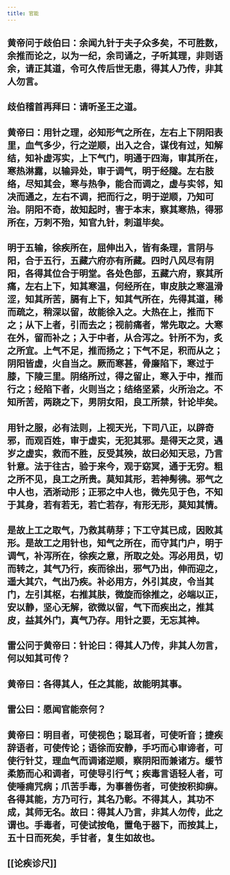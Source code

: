 ```yaml
---
title: 官能
---
```


## 黄帝问于歧伯曰：余闻九针于夫子众多矣，不可胜数，余推而论之，以为一纪，余司诵之，子听其理，非则语余，请正其道，令可久传后世无患，得其人乃传，非其人勿言。
## 歧伯稽首再拜曰：请听圣王之道。
## 黄帝曰：用针之理，必知形气之所在，左右上下阴阳表里，血气多少，行之逆顺，出入之合，谋伐有过，知解结，知补虚泻实，上下气门，明通于四海，审其所在，寒热淋露，以输异处，审于调气，明于经隧。左右肢络，尽知其会，寒与热争，能合而调之，虚与实邻，知决而通之，左右不调，把而行之，明于逆顺，乃知可治。阴阳不奇，故知起时，害于本末，察其寒热，得邪所在，万刺不殆，知官九针，刺道毕矣。
## 明于五输，徐疾所在，屈伸出入，皆有条理，言阴与阳，合于五行，五藏六府亦有所藏。四时八风尽有阴阳，各得其位合于明堂。各处色部，五藏六府，察其所痛，左右上下，知其寒温，何经所在，审皮肤之寒温滑涩，知其所苦，膈有上下，知其气所在，先得其道，稀而疏之，稍深以留，故能徐入之。大热在上，推而下之；从下上者，引而去之；视前痛者，常先取之。大寒在外，留而补之；入于中者，从合泻之。针所不为，炙之所宜。上气不足，推而扬之；下气不足，积而从之；阴阳皆虚，火自当之。厥而寒甚，骨廉陷下，寒过于膝，下陵三里。阴络所过，得之留止，寒入于中，推而行之；经陷下者，火则当之；结络坚紧，火所治之。不知所苦，两跷之下，男阴女阳，良工所禁，针论毕矣。
## 用针之服，必有法则，上视天光，下司八正，以辟奇邪，而观百姓，审于虚实，无犯其邪。是得天之灵，遇岁之虚实，救而不胜，反受其殃，故曰必知天忌，乃言针意。法于往古，验于来今，观于窈冥，通于无穷。粗之所不见，良工之所贵。莫知其形，若神髣彿。邪气之中人也，洒淅动形；正邪之中人也，微先见于色，不知于其身，若有若无，若亡若存，有形无形，莫知其情。
## 是故上工之取气，乃救其萌芽；下工守其已成，因败其形。是故工之用针也，知气之所在，而守其门户，明于调气，补泻所在，徐疾之意，所取之处。泻必用员，切而转之，其气乃行，疾而徐出，邪气乃出，伸而迎之，遥大其穴，气出乃疾。补必用方，外引其皮，令当其门，左引其枢，右推其肤，微旋而徐推之，必端以正，安以静，坚心无解，欲微以留，气下而疾出之，推其皮，益其外门，真气乃存。用针之要，无忘其神。
## 雷公问于黄帝曰：针论曰：得其人乃传，非其人勿言，何以知其可传？
## 黄帝曰：各得其人，任之其能，故能明其事。
## 雷公曰：愿闻官能奈何？
## 黄帝曰：明目者，可使视色；聪耳者，可使听音；捷疾辞语者，可使传论；语徐而安静，手巧而心审谛者，可使行针艾，理血气而调诸逆顺，察阴阳而兼诸方。缓节柔筋而心和调者，可使导引行气；疾毒言语轻人者，可使唾痈咒病；爪苦手毒，为事善伤者，可使按积抑痹。各得其能，方乃可行，其名乃彰。不得其人，其功不成，其师无名。故曰：得其人乃言，非其人勿传，此之谓也。手毒者，可使试按龟，置龟于器下，而按其上，五十日而死矣，手甘者，复生如故也。
## [[论疾诊尺]]
